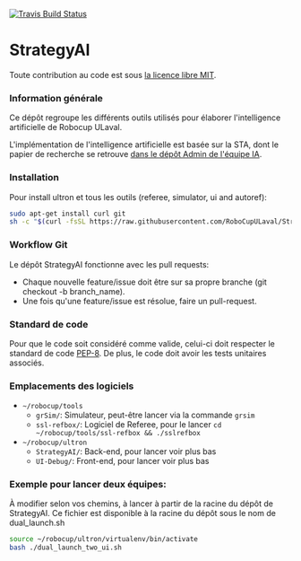 [![Travis Build Status](https://travis-ci.org/RoboCupULaval/StrategyAI.svg?branch=dev)](https://travis-ci.org/RoboCupULaval/StrategyAI)

# StrategyAI

Toute contribution au code est sous [la licence libre MIT](https://opensource.org/licenses/mit-license.php).

### Information générale
Ce dépôt regroupe les différents outils utilisés pour élaborer
l'intelligence artificielle de Robocup ULaval.


L'implémentation de l'intelligence artificielle est basée sur
la STA, dont le papier de recherche se retrouve
[dans le dépôt Admin de l'équipe IA](https://github.com/RoboCupULaval/Admin/blob/master/documentation/white_paper_stp.pdf).


### Installation
Pour install ultron et tous les outils (referee, simulator, ui and autoref):
```bash
sudo apt-get install curl git
sh -c "$(curl -fsSL https://raw.githubusercontent.com/RoboCupULaval/StrategyAI/dev/scripts/install_from_scratch.sh)"
```

### Workflow Git
Le dépôt StrategyAI fonctionne avec les pull requests:
* Chaque nouvelle feature/issue doit être sur sa propre branche (git checkout -b branch_name).
* Une fois qu'une feature/issue est résolue, faire un pull-request.

### Standard de code
Pour que le code soit considéré comme valide, celui-ci doit respecter le standard de code [PEP-8](https://www.python.org/dev/peps/pep-0008/).
De plus, le code doit avoir les tests unitaires associés.

### Emplacements des logiciels
- `~/robocup/tools`
    - `grSim/`: Simulateur, peut-être lancer via la commande `grsim`
    - `ssl-refbox/`: Logiciel de Referee, pour le lancer `cd ~/robocup/tools/ssl-refbox && ./sslrefbox`
- `~/robocup/ultron`
    - `StrategyAI/`: Back-end, pour lancer voir plus bas
    - `UI-Debug/`: Front-end, pour lancer voir plus bas

### Exemple pour lancer deux équipes:
À modifier selon vos chemins, à lancer à partir de la racine du dépôt de StrategyAI. Ce fichier est disponible à la racine du dépôt sous le nom de dual_launch.sh

```bash
source ~/robocup/ultron/virtualenv/bin/activate
bash ./dual_launch_two_ui.sh
```